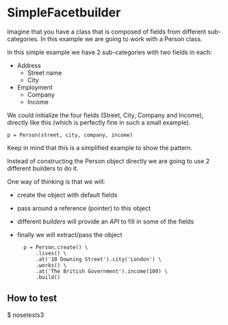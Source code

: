 # SimpleFacetbuilder

Imagine that you have a class that is composed of
fields from different sub-categories. In this example
we are going to work with a Person class.

In this simple example we have 2 sub-categories with two fields in each:

* Address
  * Street name
  * City
* Employment
  * Company
  * Income

We could initialize the four fields (Street, City, Company and Income),
directly like this (which is perfectly fine in such a small example).

    p = Person(street, city, company, income)

Keep in mind that this is a simplified example to show the pattern.

Instead of constructing the Person object directly we are going to use
2 different builders to do it.

One way of thinking is that we will:

* create the object with default fields
* pass around a reference (pointer) to this object
* different *builders* will provide an *API* to fill in some of the fields
* finally we will extract/pass the object

        p = Person.create() \
            .lives() \
            .at('10 Downing Street').city('London') \
            .works() \
            .at('The British Government').income(100) \
            .build()


## How to test

$ nosetests3
